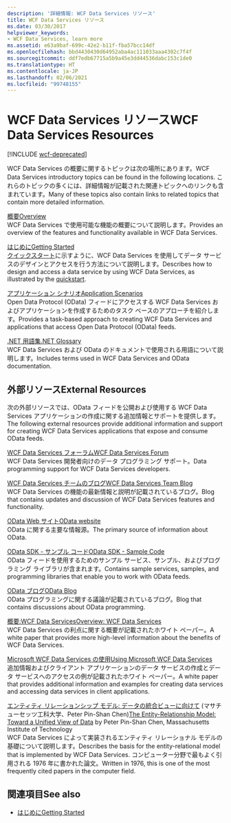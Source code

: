 ```yaml
---
description: '詳細情報: WCF Data Services リソース'
title: WCF Data Services リソース
ms.date: 03/30/2017
helpviewer_keywords:
- WCF Data Services, learn more
ms.assetid: e63a9baf-699c-42e2-b11f-fba57bcc14df
ms.openlocfilehash: bbd4430430d64952aba4ac111033aaa4302c7f4f
ms.sourcegitcommit: ddf7edb67715a5b9a45e3dd44536dabc153c1de0
ms.translationtype: HT
ms.contentlocale: ja-JP
ms.lasthandoff: 02/06/2021
ms.locfileid: "99748155"
---
```

# <a name="wcf-data-services-resources"></a><span data-ttu-id="600d2-103">WCF Data Services リソース</span><span class="sxs-lookup"><span data-stu-id="600d2-103">WCF Data Services Resources</span></span>

[!INCLUDE [wcf-deprecated](~/includes/wcf-deprecated.md)]

<span data-ttu-id="600d2-104">WCF Data Services の概要に関するトピックは次の場所にあります。</span><span class="sxs-lookup"><span data-stu-id="600d2-104">WCF Data Services introductory topics can be found in the following locations.</span></span> <span data-ttu-id="600d2-105">これらのトピックの多くには、詳細情報が記載された関連トピックへのリンクも含まれています。</span><span class="sxs-lookup"><span data-stu-id="600d2-105">Many of these topics also contain links to related topics that contain more detailed information.</span></span>  
  
 [<span data-ttu-id="600d2-106">概要</span><span class="sxs-lookup"><span data-stu-id="600d2-106">Overview</span></span>](wcf-data-services-overview.md)  
 <span data-ttu-id="600d2-107">WCF Data Services で使用可能な機能の概要について説明します。</span><span class="sxs-lookup"><span data-stu-id="600d2-107">Provides an overview of the features and functionality available in WCF Data Services.</span></span>  
  
 [<span data-ttu-id="600d2-108">はじめに</span><span class="sxs-lookup"><span data-stu-id="600d2-108">Getting Started</span></span>](../adonet/ef/getting-started.md)  
 <span data-ttu-id="600d2-109">[クイックスタート](quickstart-wcf-data-services.md)に示すように、WCF Data Services を使用してデータ サービスのデザインとアクセスを行う方法について説明します。</span><span class="sxs-lookup"><span data-stu-id="600d2-109">Describes how to design and access a data service by using WCF Data Services, as illustrated by the [quickstart](quickstart-wcf-data-services.md).</span></span>  
  
 [<span data-ttu-id="600d2-110">アプリケーション シナリオ</span><span class="sxs-lookup"><span data-stu-id="600d2-110">Application Scenarios</span></span>](application-scenarios-wcf-data-services.md)  
 <span data-ttu-id="600d2-111">Open Data Protocol (OData) フィードにアクセスする WCF Data Services およびアプリケーションを作成するためのタスク ベースのアプローチを紹介します。</span><span class="sxs-lookup"><span data-stu-id="600d2-111">Provides a task-based approach to creating WCF Data Services and applications that access Open Data Protocol (OData) feeds.</span></span>  
  
 [<span data-ttu-id="600d2-112">.NET 用語集</span><span class="sxs-lookup"><span data-stu-id="600d2-112">.NET Glossary</span></span>](../../../standard/glossary.md)  
 <span data-ttu-id="600d2-113">WCF Data Services および OData のドキュメントで使用される用語について説明します。</span><span class="sxs-lookup"><span data-stu-id="600d2-113">Includes terms used in WCF Data Services and OData documentation.</span></span>  
  
## <a name="external-resources"></a><span data-ttu-id="600d2-114">外部リソース</span><span class="sxs-lookup"><span data-stu-id="600d2-114">External Resources</span></span>  

 <span data-ttu-id="600d2-115">次の外部リソースでは、OData フィードを公開および使用する WCF Data Services アプリケーションの作成に関する追加情報とサポートを提供します。</span><span class="sxs-lookup"><span data-stu-id="600d2-115">The following external resources provide additional information and support for creating WCF Data Services applications that expose and consume OData feeds.</span></span>  
  
 [<span data-ttu-id="600d2-116">WCF Data Services フォーラム</span><span class="sxs-lookup"><span data-stu-id="600d2-116">WCF Data Services Forum</span></span>](https://social.msdn.microsoft.com/Forums/en-US/home?forum=adodotnetdataservices)  
 <span data-ttu-id="600d2-117">WCF Data Services 開発者向けのデータ プログラミング サポート。</span><span class="sxs-lookup"><span data-stu-id="600d2-117">Data programming support for WCF Data Services developers.</span></span>  
  
 [<span data-ttu-id="600d2-118">WCF Data Services チームのブログ</span><span class="sxs-lookup"><span data-stu-id="600d2-118">WCF Data Services Team Blog</span></span>](/archive/blogs/astoriateam/)  
 <span data-ttu-id="600d2-119">WCF Data Services の機能の最新情報と説明が記載されているブログ。</span><span class="sxs-lookup"><span data-stu-id="600d2-119">Blog that contains updates and discussion of WCF Data Services features and functionality.</span></span>  
  
 [<span data-ttu-id="600d2-120">OData Web サイト</span><span class="sxs-lookup"><span data-stu-id="600d2-120">OData website</span></span>](https://www.odata.org/)  
 <span data-ttu-id="600d2-121">OData に関する主要な情報源。</span><span class="sxs-lookup"><span data-stu-id="600d2-121">The primary source of information about OData.</span></span>  
  
 [<span data-ttu-id="600d2-122">OData SDK - サンプル コード</span><span class="sxs-lookup"><span data-stu-id="600d2-122">OData SDK - Sample Code</span></span>](https://www.odata.org/ecosystem/#sdk)  
 <span data-ttu-id="600d2-123">OData フィードを使用するためのサンプル サービス、サンプル、およびプログラミング ライブラリが含まれます。</span><span class="sxs-lookup"><span data-stu-id="600d2-123">Contains sample services, samples, and programming libraries that enable you to work with OData feeds.</span></span>  
  
 [<span data-ttu-id="600d2-124">OData ブログ</span><span class="sxs-lookup"><span data-stu-id="600d2-124">OData Blog</span></span>](https://www.odata.org/blog/)  
 <span data-ttu-id="600d2-125">OData プログラミングに関する議論が記載されているブログ。</span><span class="sxs-lookup"><span data-stu-id="600d2-125">Blog that contains discussions about OData programming.</span></span>  
  
 <span data-ttu-id="600d2-126">[概要:WCF Data Services](/previous-versions/visualstudio/visual-studio-2008/cc956153(v=msdn.10))</span><span class="sxs-lookup"><span data-stu-id="600d2-126">[Overview: WCF Data Services](/previous-versions/visualstudio/visual-studio-2008/cc956153(v=msdn.10))</span></span>  
 <span data-ttu-id="600d2-127">WCF Data Services の利点に関する概要が記載されたホワイト ペーパー。</span><span class="sxs-lookup"><span data-stu-id="600d2-127">A white paper that provides more high-level information about the benefits of WCF Data Services.</span></span>  
  
 <span data-ttu-id="600d2-128">[Microsoft WCF Data Services の使用](/previous-versions/visualstudio/visual-studio-2008/cc907912(v=msdn.10))</span><span class="sxs-lookup"><span data-stu-id="600d2-128">[Using Microsoft WCF Data Services](/previous-versions/visualstudio/visual-studio-2008/cc907912(v=msdn.10))</span></span>  
 <span data-ttu-id="600d2-129">追加情報およびクライアント アプリケーションのデータ サービスの作成とデータ サービスへのアクセスの例が記載されたホワイト ペーパー。</span><span class="sxs-lookup"><span data-stu-id="600d2-129">A white paper that provides additional information and examples for creating data services and accessing data services in client applications.</span></span>  
  
 <span data-ttu-id="600d2-130">[エンティティ リレーションシップ モデル: データの統合ビューに向けて](https://dl.acm.org/doi/10.1145/320434.320440) (マサチューセッツ工科大学、Peter Pin-Shan Chen)</span><span class="sxs-lookup"><span data-stu-id="600d2-130">[The Entity-Relationship Model: Toward a Unified View of Data](https://dl.acm.org/doi/10.1145/320434.320440) by Peter Pin-Shan Chen, Massachusetts Institute of Technology</span></span>  
 <span data-ttu-id="600d2-131">WCF Data Services によって実装されるエンティティ リレーショナル モデルの基礎について説明します。</span><span class="sxs-lookup"><span data-stu-id="600d2-131">Describes the basis for the entity-relational model that is implemented by WCF Data Services.</span></span> <span data-ttu-id="600d2-132">コンピューター分野で最もよく引用される 1976 年に書かれた論文。</span><span class="sxs-lookup"><span data-stu-id="600d2-132">Written in 1976, this is one of the most frequently cited papers in the computer field.</span></span>  
  
## <a name="see-also"></a><span data-ttu-id="600d2-133">関連項目</span><span class="sxs-lookup"><span data-stu-id="600d2-133">See also</span></span>

- [<span data-ttu-id="600d2-134">はじめに</span><span class="sxs-lookup"><span data-stu-id="600d2-134">Getting Started</span></span>](getting-started-with-wcf-data-services.md)
